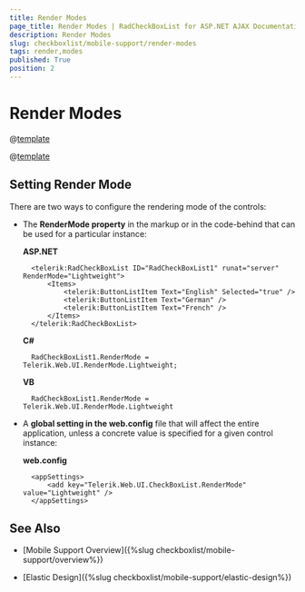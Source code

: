 ```yaml
---
title: Render Modes
page_title: Render Modes | RadCheckBoxList for ASP.NET AJAX Documentation
description: Render Modes
slug: checkboxlist/mobile-support/render-modes
tags: render,modes
published: True
position: 2
---
```


# Render Modes

@[template](/_templates/common/render-mode.md#buttons-supported-modes "control: RadCheckBoxList")

@[template](/_templates/common/render-mode.md#do-not-mix-modes-buttons "control: RadCheckBoxList")


## Setting Render Mode

There are two ways to configure the rendering mode of the controls:

* The **RenderMode property** in the markup or in the code-behind that can be used for a particular instance:

	**ASP.NET**

		<telerik:RadCheckBoxList ID="RadCheckBoxList1" runat="server" RenderMode="Lightweight">
			<Items>
				<telerik:ButtonListItem Text="English" Selected="true" />
				<telerik:ButtonListItem Text="German" />
				<telerik:ButtonListItem Text="French" />
			</Items>
		</telerik:RadCheckBoxList>


	**C#**

		RadCheckBoxList1.RenderMode = Telerik.Web.UI.RenderMode.Lightweight;

	**VB**

		RadCheckBoxList1.RenderMode = Telerik.Web.UI.RenderMode.Lightweight


* A **global setting in the web.config** file that will affect the entire application, unless a concrete value is specified for a given control instance:

	**web.config**

		<appSettings>
			<add key="Telerik.Web.UI.CheckBoxList.RenderMode" value="Lightweight" />
		</appSettings>


## See Also

 * [Mobile Support Overview]({%slug checkboxlist/mobile-support/overview%})

 * [Elastic Design]({%slug checkboxlist/mobile-support/elastic-design%})


